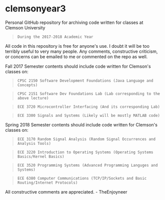 # clemsonyear3
Personal GitHub repository for archiving code written for classes at Clemson University
  > `During the 2017-2018 Academic Year`

All code in this repository is free for anyone's use. I doubt it will be too terribly useful to very many people.
Any comments, constructive criticism, or concerns can be emailed to me or commented on the repo as well.

Fall 2017 Semester contents should include code written for Clemson's classes on:
  > `CPSC 2150 Software Development Foundations (Java Language and Concepts)`
  
  > `CPSC 2151 Software Dev Foundations Lab (Lab corresponding to the above lecture)`
  
  > `ECE 3720 Microcontroller Interfacing (And its corresponding Lab)`
  
  > `ECE 3300 Signals and Systems (Likely will be mostly MATLAB code)`
  
Spring 2018 Semester contents should include code written for Clemson's classes on:
  > `ECE 3170 Random Signal Analysis (Random Signal Occurrences and Analysis Tools)`
  
  > `ECE 3220 Introduction to Operating Systems (Operating Systems Basics/Kernel Basics)`
  
  > `ECE 3520 Programming Systems (Advanced Programming Languges and Systems)`
  
  > `ECE 6380 Computer Communications (TCP/IP/Sockets and Basic Routing/Internet Protocols)`
  
  All constructive comments are appreciated.
    - TheEnjoyneer
